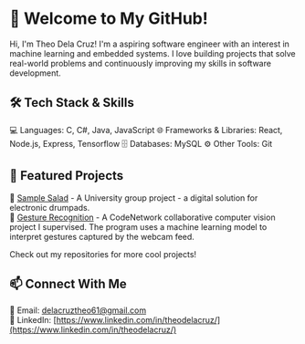 # 👋 Welcome to My GitHub!
Hi, I'm Theo Dela Cruz! I'm a aspiring software engineer with an interest in machine learning and embedded systems. I love building projects that solve real-world problems and continuously improving my skills in software development.

## 🛠️ Tech Stack & Skills
💻 Languages: C, C#, Java, JavaScript
🌐 Frameworks & Libraries: React, Node.js, Express, Tensorflow
🗄 Databases: MySQL
⚙ Other Tools: Git

## 📌 Featured Projects
🚀 [Sample Salad](https://github.com/DYLZO4/SampleSalad) - A University group project - a digital solution for electronic drumpads.\
🔧 [Gesture Recognition](https://github.com/codenetwork/gestureRecognition) - A CodeNetwork collaborative computer vision project I supervised. The program uses a machine learning model to interpret gestures captured by the webcam feed.

Check out my repositories for more cool projects!


## 📫 Connect With Me
📧 Email: delacruztheo61@gmail.com\
💼 LinkedIn: [https://www.linkedin.com/in/theodelacruz/](https://www.linkedin.com/in/theodelacruz/)
